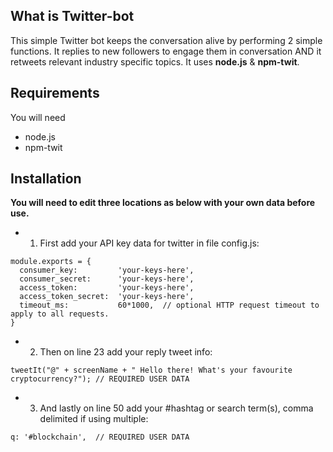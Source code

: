 ## What is Twitter-bot

This simple Twitter bot keeps the conversation alive by performing 2 simple functions. It replies to new followers to engage them in conversation AND it retweets relevant industry specific topics. It uses **node.js** & **npm-twit**.


## Requirements 

You will need 

* node.js
* npm-twit

## Installation 

**You will need to edit three locations as below with your own data before use.**

* 1. First add your API key data for twitter in file config.js:

```
module.exports = {
  consumer_key:         'your-keys-here',
  consumer_secret:      'your-keys-here',
  access_token:         'your-keys-here',
  access_token_secret:  'your-keys-here',
  timeout_ms:           60*1000,  // optional HTTP request timeout to apply to all requests.
}

```

* 2. Then on line 23 add your reply tweet info:

```
tweetIt("@" + screenName + " Hello there! What's your favourite cryptocurrency?"); // REQUIRED USER DATA
```

* 3. And lastly on line 50 add your #hashtag or search term(s), comma delimited if using multiple:

```
q: '#blockchain',  // REQUIRED USER DATA
```

